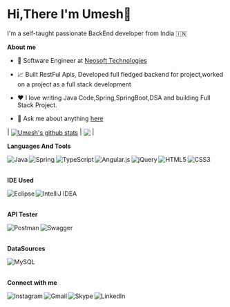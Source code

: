 # Hi,There I'm Umesh👋

I'm a self-taught passionate BackEnd developer from India 🇮🇳

**About me**

- 💼 Software Engineer at [Neosoft Technologies](https://www.neosofttech.com/)

- 📈 Built  RestFul Apis, Developed full fledged backend for project,worked on a project as a full stack development

- ❤️ I love writing Java Code,Spring,SpringBoot,DSA and building Full Stack Project.

- 💬 Ask me about anything [here](https://github.com/mauryau103/mauryau103/issues)

| <a href="https://github.com/mauryau103/github-readme-stats"><img align="center" src="https://github-readme-stats.vercel.app/api?username=mauryau103&show_icons=true&include_all_commits=true&theme=buefy&hide_border=true" alt="Umesh's github stats" /></a> | <a href="https://github.com/mauryau103/github-readme-stats"><img align="center" src="https://github-readme-stats.vercel.app/api/top-langs/?username=mauryau103&layout=compact&theme=buefy&hide_border=true" /></a> |

**Languages And Tools**  

<img align="left" alt="Java" src="https://img.shields.io/badge/java-%23ED8B00.svg?style=for-the-badge&logo=java&logoColor=white"/>
<img align="left" alt="Spring" src="https://img.shields.io/badge/spring-%236DB33F.svg?style=for-the-badge&logo=spring&logoColor=white"/>
<img align="left" alt="TypeScript" src="https://img.shields.io/badge/typescript-%23323330.svg?style=for-the-badge&logo=typescript&logoColor=%23F7DF1E"/>
<img align="left" alt="Angular.js" src="https://img.shields.io/badge/angular.js-%23E23237.svg?style=for-the-badge&logo=angularjs&logoColor=white"/>
<img align="left" alt="jQuery" src="https://img.shields.io/badge/jquery-%230769AD.svg?style=for-the-badge&logo=jquery&logoColor=white"/>
<img align="left" alt="HTML5" src="https://img.shields.io/badge/html5-%23E34F26.svg?style=for-the-badge&logo=html5&logoColor=white"/>
<img align="left" alt="CSS3" src="https://img.shields.io/badge/css3-%231572B6.svg?style=for-the-badge&logo=css3&logoColor=white"/>


<br/>  
<br/>  

**IDE Used**  

<img align="left" alt="Eclipse" src="https://img.shields.io/badge/Eclipse-FE7A16.svg?style=for-the-badge&logo=Eclipse&logoColor=white"/>
<img align="left" alt="IntelliJ IDEA" src="https://img.shields.io/badge/IntelliJIDEA-000000.svg?style=for-the-badge&logo=intellij-idea&logoColor=white"/>  

<br/>  
<br/>  

**API Tester**  

<img align="left" alt="Postman" src="https://img.shields.io/badge/Postman-FF6C37?style=for-the-badge&logo=postman&logoColor=white"/>
<img align="left" alt="Swagger" src="https://img.shields.io/badge/-Swagger-%23Clojure?style=for-the-badge&logo=swagger&logoColor=white"/>  

<br/>  
<br/>  

**DataSources**  

<img align="left" alt="MySQL" src="https://img.shields.io/badge/mysql-%2300f.svg?style=for-the-badge&logo=mysql&logoColor=white"/>  

<br/>  
<br/>  

**Connect with me**  

<a href="https://www.instagram.com/mauryau103/"><img align="left" alt="Instagram" src="https://img.shields.io/badge/Instagram-%23E4405F.svg?style=for-the-badge&logo=Instagram&logoColor=white"/></a>
<a href="mauryau103@gmail.com"><img align="left" alt="Gmail" src="https://img.shields.io/badge/Gmail-D14836?style=for-the-badge&logo=gmail&logoColor=white"/></a>
<a href="https://join.skype.com/invite/wCIKiDHEjHdD"><img align="left" alt="Skype" src="https://img.shields.io/badge/Skype-%2300AFF0.svg?style=for-the-badge&logo=Skype&logoColor=white"/></a>
<a href="https://www.linkedin.com/in/umesh-maurya-6942b2185"><img align="left" alt="LinkedIn" src="https://img.shields.io/badge/linkedin-%230077B5.svg?style=for-the-badge&logo=linkedin&logoColor=white"/></a>

